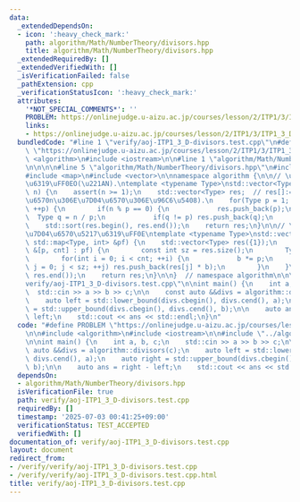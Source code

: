```yaml
---
data:
  _extendedDependsOn:
  - icon: ':heavy_check_mark:'
    path: algorithm/Math/NumberTheory/divisors.hpp
    title: algorithm/Math/NumberTheory/divisors.hpp
  _extendedRequiredBy: []
  _extendedVerifiedWith: []
  _isVerificationFailed: false
  _pathExtension: cpp
  _verificationStatusIcon: ':heavy_check_mark:'
  attributes:
    '*NOT_SPECIAL_COMMENTS*': ''
    PROBLEM: https://onlinejudge.u-aizu.ac.jp/courses/lesson/2/ITP1/3/ITP1_3_D
    links:
    - https://onlinejudge.u-aizu.ac.jp/courses/lesson/2/ITP1/3/ITP1_3_D
  bundledCode: "#line 1 \"verify/aoj-ITP1_3_D-divisors.test.cpp\"\n#define PROBLEM\
    \ \"https://onlinejudge.u-aizu.ac.jp/courses/lesson/2/ITP1/3/ITP1_3_D\"\n\n#include\
    \ <algorithm>\n#include <iostream>\n\n#line 1 \"algorithm/Math/NumberTheory/divisors.hpp\"\
    \n\n\n\n#line 5 \"algorithm/Math/NumberTheory/divisors.hpp\"\n#include <cassert>\n\
    #include <map>\n#include <vector>\n\nnamespace algorithm {\n\n// \u7D04\u6570\u5217\
    \u6319\uFF0EO(\u221AN).\ntemplate <typename Type>\nstd::vector<Type> divisors(Type\
    \ n) {\n    assert(n >= 1);\n    std::vector<Type> res;  // res[]:=(\u81EA\u7136\
    \u6570n\u306E\u7D04\u6570\u306E\u96C6\u5408).\n    for(Type p = 1; p * p <= n;\
    \ ++p) {\n        if(n % p == 0) {\n            res.push_back(p);\n          \
    \  Type q = n / p;\n            if(q != p) res.push_back(q);\n        }\n    }\n\
    \    std::sort(res.begin(), res.end());\n    return res;\n}\n\n// \u9AD8\u901F\
    \u7D04\u6570\u5217\u6319\uFF0E\ntemplate <typename Type>\nstd::vector<Type> divisors(const\
    \ std::map<Type, int> &pf) {\n    std::vector<Type> res({1});\n    for(const auto\
    \ &[p, cnt] : pf) {\n        const int sz = res.size();\n        Type b = 1;\n\
    \        for(int i = 0; i < cnt; ++i) {\n            b *= p;\n            for(int\
    \ j = 0; j < sz; ++j) res.push_back(res[j] * b);\n        }\n    }\n    std::sort(res.begin(),\
    \ res.end());\n    return res;\n}\n\n}  // namespace algorithm\n\n\n#line 7 \"\
    verify/aoj-ITP1_3_D-divisors.test.cpp\"\n\nint main() {\n    int a, b, c;\n  \
    \  std::cin >> a >> b >> c;\n\n    const auto &&divs = algorithm::divisors(c);\n\
    \    auto left = std::lower_bound(divs.cbegin(), divs.cend(), a);\n    auto right\
    \ = std::upper_bound(divs.cbegin(), divs.cend(), b);\n\n    auto ans = right -\
    \ left;\n    std::cout << ans << std::endl;\n}\n"
  code: "#define PROBLEM \"https://onlinejudge.u-aizu.ac.jp/courses/lesson/2/ITP1/3/ITP1_3_D\"\
    \n\n#include <algorithm>\n#include <iostream>\n\n#include \"../algorithm/Math/NumberTheory/divisors.hpp\"\
    \n\nint main() {\n    int a, b, c;\n    std::cin >> a >> b >> c;\n\n    const\
    \ auto &&divs = algorithm::divisors(c);\n    auto left = std::lower_bound(divs.cbegin(),\
    \ divs.cend(), a);\n    auto right = std::upper_bound(divs.cbegin(), divs.cend(),\
    \ b);\n\n    auto ans = right - left;\n    std::cout << ans << std::endl;\n}\n"
  dependsOn:
  - algorithm/Math/NumberTheory/divisors.hpp
  isVerificationFile: true
  path: verify/aoj-ITP1_3_D-divisors.test.cpp
  requiredBy: []
  timestamp: '2025-07-03 00:41:25+09:00'
  verificationStatus: TEST_ACCEPTED
  verifiedWith: []
documentation_of: verify/aoj-ITP1_3_D-divisors.test.cpp
layout: document
redirect_from:
- /verify/verify/aoj-ITP1_3_D-divisors.test.cpp
- /verify/verify/aoj-ITP1_3_D-divisors.test.cpp.html
title: verify/aoj-ITP1_3_D-divisors.test.cpp
---
```

